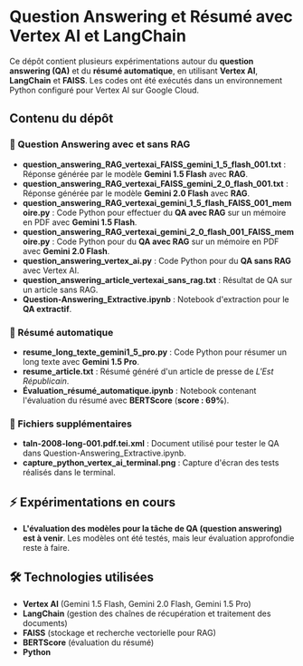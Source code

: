 # Question Answering et Résumé avec Vertex AI et LangChain

Ce dépôt contient plusieurs expérimentations autour du **question answering (QA)** et du **résumé automatique**, en utilisant **Vertex AI**, **LangChain** et **FAISS**.
Les codes ont été exécutés dans un environnement Python configuré pour Vertex AI sur Google Cloud. 

## Contenu du dépôt

### 📌 Question Answering avec et sans RAG
- **question_answering_RAG_vertexai_FAISS_gemini_1_5_flash_001.txt** : Réponse générée par le modèle **Gemini 1.5 Flash** avec **RAG**.
- **question_answering_RAG_vertexai_FAISS_gemini_2_0_flash_001.txt** : Réponse générée par le modèle **Gemini 2.0 Flash** avec **RAG**.
- **question_answering_RAG_vertexai_gemini_1_5_flash_FAISS_001_memoire.py** : Code Python pour effectuer du **QA avec RAG** sur un mémoire en PDF avec **Gemini 1.5 Flash**.
- **question_answering_RAG_vertexai_gemini_2_0_flash_001_FAISS_memoire.py** : Code Python pour du **QA avec RAG** sur un mémoire en PDF avec **Gemini 2.0 Flash**.
- **question_answering_vertex_ai.py** : Code Python pour du **QA sans RAG** avec Vertex AI.
- **question_answering_article_vertexai_sans_rag.txt** : Résultat de QA sur un article sans RAG.
- **Question-Answering_Extractive.ipynb** : Notebook d'extraction pour le **QA extractif**.

### 📌 Résumé automatique
- **resume_long_texte_gemini1_5_pro.py** : Code Python pour résumer un long texte avec **Gemini 1.5 Pro**.
- **resume_article.txt** : Résumé généré d'un article de presse de *L'Est Républicain*.
- **Évaluation_résumé_automatique.ipynb** : Notebook contenant l'évaluation du résumé avec **BERTScore** (**score : 69%**).

### 📌 Fichiers supplémentaires
- **taln-2008-long-001.pdf.tei.xml** : Document utilisé pour tester le QA dans Question-Answering_Extractive.ipynb.
- **capture_python_vertex_ai_terminal.png** : Capture d'écran des tests réalisés dans le terminal.

## ⚡ Expérimentations en cours
- **L'évaluation des modèles pour la tâche de QA (question answering) est à venir**. Les modèles ont été testés, mais leur évaluation approfondie reste à faire.

## 🛠 Technologies utilisées
- **Vertex AI** (Gemini 1.5 Flash, Gemini 2.0 Flash, Gemini 1.5 Pro)
- **LangChain** (gestion des chaînes de récupération et traitement des documents)
- **FAISS** (stockage et recherche vectorielle pour RAG)
- **BERTScore** (évaluation du résumé)
- **Python**
